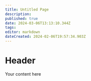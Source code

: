 ```yaml
---
title: Untitled Page
description: 
published: true
date: 2024-03-06T13:13:10.344Z
tags: 
editor: markdown
dateCreated: 2024-02-06T19:57:34.903Z
---
```


# Header
Your content here